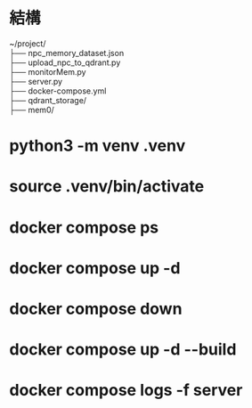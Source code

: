 # 結構
~/project/  
├── npc_memory_dataset.json      
├── upload_npc_to_qdrant.py  
├── monitorMem.py  
├── server.py  
├── docker-compose.yml  
├── qdrant_storage/              
├── mem0/  


# python3 -m venv .venv
# source .venv/bin/activate

# docker compose ps
# docker compose up -d
# docker compose down
# docker compose up -d --build

# docker compose logs -f server


